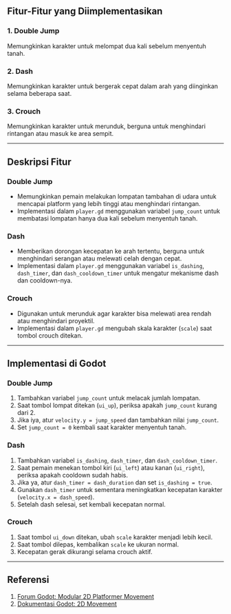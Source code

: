 ## Fitur-Fitur yang Diimplementasikan

### 1. Double Jump

Memungkinkan karakter untuk melompat dua kali sebelum menyentuh tanah.

### 2. Dash

Memungkinkan karakter untuk bergerak cepat dalam arah yang diinginkan selama beberapa saat.

### 3. Crouch

Memungkinkan karakter untuk merunduk, berguna untuk menghindari rintangan atau masuk ke area sempit.

---

## Deskripsi Fitur

### Double Jump

-   Memungkinkan pemain melakukan lompatan tambahan di udara untuk mencapai platform yang lebih tinggi atau menghindari rintangan.
-   Implementasi dalam `player.gd` menggunakan variabel `jump_count` untuk membatasi lompatan hanya dua kali sebelum menyentuh tanah.

### Dash

-   Memberikan dorongan kecepatan ke arah tertentu, berguna untuk menghindari serangan atau melewati celah dengan cepat.
-   Implementasi dalam `player.gd` menggunakan variabel `is_dashing`, `dash_timer`, dan `dash_cooldown_timer` untuk mengatur mekanisme dash dan cooldown-nya.

### Crouch

-   Digunakan untuk merunduk agar karakter bisa melewati area rendah atau menghindari proyektil.
-   Implementasi dalam `player.gd` mengubah skala karakter (`scale`) saat tombol crouch ditekan.

---

## Implementasi di Godot

### Double Jump

1. Tambahkan variabel `jump_count` untuk melacak jumlah lompatan.
2. Saat tombol lompat ditekan (`ui_up`), periksa apakah `jump_count` kurang dari 2.
3. Jika iya, atur `velocity.y = jump_speed` dan tambahkan nilai `jump_count`.
4. Set `jump_count = 0` kembali saat karakter menyentuh tanah.

### Dash

1. Tambahkan variabel `is_dashing`, `dash_timer`, dan `dash_cooldown_timer`.
2. Saat pemain menekan tombol kiri (`ui_left`) atau kanan (`ui_right`), periksa apakah cooldown sudah habis.
3. Jika ya, atur `dash_timer = dash_duration` dan set `is_dashing = true`.
4. Gunakan `dash_timer` untuk sementara meningkatkan kecepatan karakter (`velocity.x = dash_speed`).
5. Setelah dash selesai, set kembali kecepatan normal.

### Crouch

1. Saat tombol `ui_down` ditekan, ubah `scale` karakter menjadi lebih kecil.
2. Saat tombol dilepas, kembalikan `scale` ke ukuran normal.
3. Kecepatan gerak dikurangi selama crouch aktif.

---

## Referensi

1. [Forum Godot: Modular 2D Platformer Movement](https://forum.godotengine.org/t/godot-4-modular-2d-platformer-movement/45870)
2. [Dokumentasi Godot: 2D Movement](https://docs.godotengine.org/en/stable/tutorials/2d/2d_movement.html)
